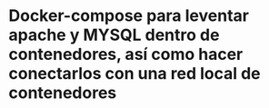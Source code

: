 # Docker-compose para leventar apache y MYSQL dentro de contenedores, así como hacer conectarlos con una red local de contenedores
